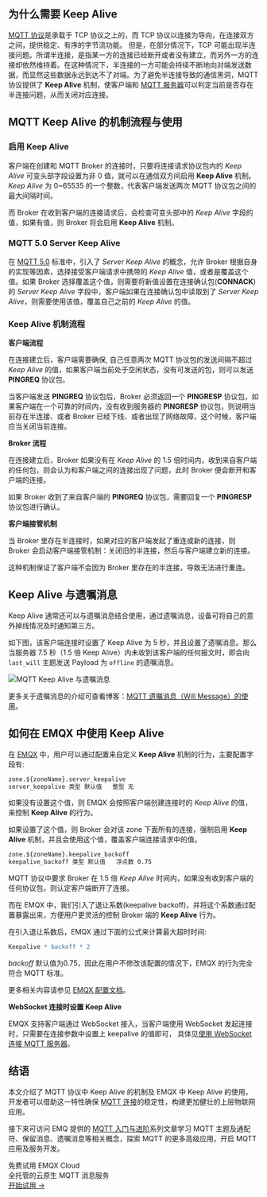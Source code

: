 ## 为什么需要 Keep Alive

[MQTT 协议](https://mqtt.org/)是承载于 TCP 协议之上的，而 TCP 协议以连接为导向，在连接双方之间，提供稳定、有序的字节流功能。 但是，在部分情况下，TCP 可能出现半连接问题。所谓半连接，是指某一方的连接已经断开或者没有建立，而另外一方的连接却依然维持着。在这种情况下，半连接的一方可能会持续不断地向对端发送数据，而显然这些数据永远到达不了对端。为了避免半连接导致的通信黑洞，MQTT 协议提供了 **Keep Alive** 机制，使客户端和 [MQTT 服务器](https://www.emqx.io/zh)可以判定当前是否存在半连接问题，从而关闭对应连接。


## MQTT Keep Alive 的机制流程与使用

### 启用 Keep Alive

客户端在创建和 MQTT Broker 的连接时，只要将连接请求协议包内的 *Keep Alive* 可变头部字段设置为非 0 值，就可以在通信双方间启用 **Keep Alive** 机制。 *Keep Alive* 为 0~65535 的一个整数，代表客户端发送两次 MQTT 协议包之间的最大间隔时间。

而 Broker 在收到客户端的连接请求后，会检查可变头部中的 *Keep Alive* 字段的值，如果有值，则 Broker 将会启用 **Keep Alive** 机制。

### MQTT 5.0 Server Keep Alive

在 [MQTT 5.0](https://www.emqx.com/zh/blog/introduction-to-mqtt-5) 标准中，引入了 *Server Keep Alive* 的概念，允许 Broker 根据自身的实现等因素，选择接受客户端请求中携带的 *Keep Alive* 值，或者是覆盖这个值。如果 Broker 选择覆盖这个值，则需要将新值设置在连接确认包(**CONNACK**) 的 *Server Keep Alive* 字段中，客户端如果在连接确认包中读取到了 *Server Keep Alive*，则需要使用该值，覆盖自己之前的 *Keep Alive* 的值。

### Keep Alive 机制流程

**客户端流程**

在连接建立后，客户端需要确保, 自己任意两次 MQTT 协议包的发送间隔不超过 *Keep Alive* 的值，如果客户端当前处于空闲状态，没有可发送的包，则可以发送 **PINGREQ** 协议包。

当客户端发送 **PINGREQ** 协议包后，Broker 必须返回一个 **PINGRESP** 协议包，如果客户端在一个可靠的时间内，没有收到服务器的 **PINGRESP** 协议包，则说明当前存在半连接、或者 Broker 已经下线、或者出现了网络故障，这个时候，客户端应当关闭当前连接。

**Broker 流程**

在连接建立后，Broker 如果没有在 *Keep Alive* 的 1.5 倍时间内，收到来自客户端的任何包，则会认为和客户端之间的连接出现了问题，此时 Broker 便会断开和客户端的连接。

如果 Broker 收到了来自客户端的 **PINGREQ** 协议包，需要回复一个 **PINGRESP** 协议包进行确认。

**客户端接管机制**

当 Broker 里存在半连接时，如果对应的客户端发起了重连或新的连接，则 Broker 会启动客户端接管机制：关闭旧的半连接，然后与客户端建立新的连接。

这种机制保证了客户端不会因为 Broker 里存在的半连接，导致无法进行重连。


## Keep Alive 与遗嘱消息

Keep Alive 通常还可以与遗嘱消息结合使用，通过遗嘱消息，设备可将自己的意外掉线情况及时通知第三方。

如下图，该客户端连接时设置了 Keep Alive 为 5 秒，并且设置了遗嘱消息。那么当服务器 7.5 秒（1.5 倍 Keep Alive）内未收到该客户端的任何报文时，即会向 `last_will` 主题发送 Payload 为 `offline` 的遗嘱消息。

![MQTT Keep Alive 与遗嘱消息](https://assets.emqx.com/images/3fc9e2c463bd38c21dc7f523520c7076.png?imageMogr2/thumbnail/1520x)

更多关于遗嘱消息的介绍可查看博客：[MQTT 遗嘱消息（Will Message）的使用](https://www.emqx.com/zh/blog/use-of-mqtt-will-message)。



## 如何在 EMQX 中使用 Keep Alive

在 [EMQX](https://www.emqx.com/zh/products/emqx) 中，用户可以通过配置来自定义 **Keep Alive** 机制的行为，主要配置字段有:

```apache
zone.${zoneName}.server_keepalive
server_keepalive 类型 默认值   整型 无
```

如果没有设置这个值，则 EMQX 会按照客户端创建连接时的 *Keep Alive* 的值，来控制 **Keep Alive** 的行为。

如果设置了这个值，则 Broker 会对该 zone 下面所有的连接，强制启用 **Keep Alive** 机制，并且会使用这个值，覆盖客户端连接请求中的值。

```apache
zone.${zoneName}.keepalive_backoff
keepalive_backoff 类型 默认值   浮点数 0.75
```

MQTT 协议中要求 Broker 在 1.5 倍 *Keep Alive* 时间内，如果没有收到客户端的任何协议包，则认定客户端断开了连接。

而在 EMQX 中，我们引入了退让系数(keepalive backoff)，并将这个系数通过配置暴露出来，方便用户更灵活的控制 Broker 端的 **Keep Alive** 行为。

在引入退让系数后，EMQX 通过下面的公式来计算最大超时时间:

```apache
Keepalive * backoff * 2
```

*backoff* 默认值为0.75，因此在用户不修改该配置的情况下，EMQX 的行为完全符合 MQTT 标准。

更多相关内容请参见 [EMQX 配置文档](https://docs.emqx.com/zh/emqx/v4.3/configuration/configuration.html)。

**WebSocket 连接时设置 Keep Alive**

EMQX 支持客户端通过 WebSocket 接入，当客户端使用 WebSocket 发起连接时，只需要在连接参数中设置上 keepalive 的值即可， 具体见[使用 WebSocket 连接 MQTT 服务器](https://www.emqx.com/zh/blog/connect-to-mqtt-broker-with-websocket)。



## 结语

本文介绍了 MQTT 协议中 Keep Alive 的机制及 EMQX 中 Keep Alive 的使用，开发者可以借助这一特性确保 [MQTT 连接](https://www.emqx.com/zh/blog/how-to-set-parameters-when-establishing-an-mqtt-connection)的稳定性，构建更加健壮的上层物联网应用。

接下来可访问 EMQ 提供的 [MQTT 入门与进阶](https://www.emqx.com/zh/mqtt-guide)系列文章学习 MQTT 主题及通配符、保留消息、遗嘱消息等相关概念，探索 MQTT 的更多高级应用，开启 MQTT 应用及服务开发。


<section class="promotion">
    <div>
        免费试用 EMQX Cloud
        <div class="is-size-14 is-text-normal has-text-weight-normal">全托管的云原生 MQTT 消息服务</div>
    </div>
    <a href="https://accounts-zh.emqx.com/signup?continue=https://cloud.emqx.com/console/deployments/0?oper=new" class="button is-gradient px-5">开始试用 →</a >
</section>
